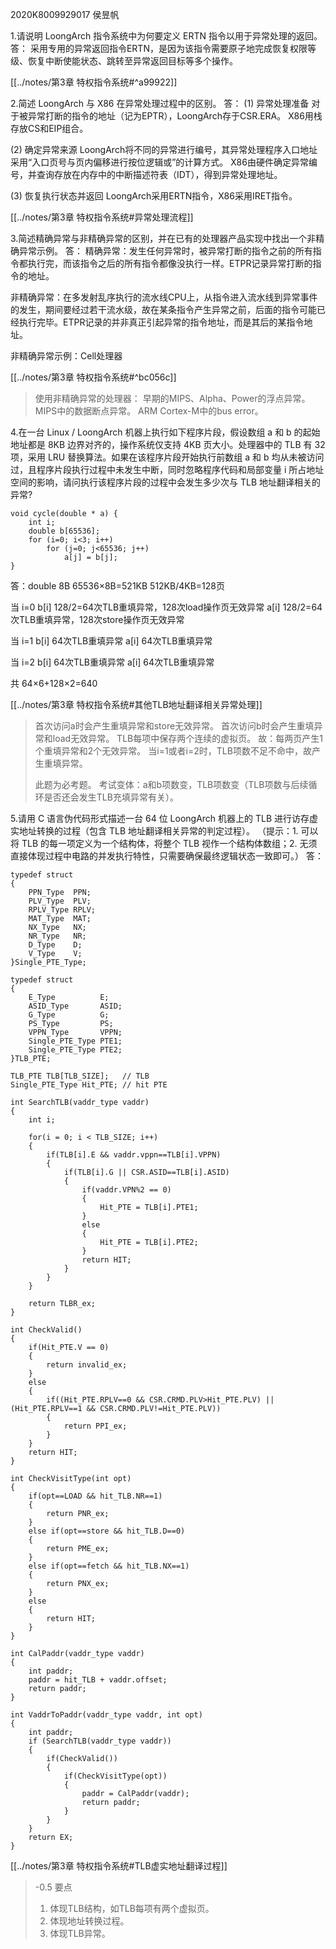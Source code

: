 2020K8009929017 侯昱帆

1.请说明 LoongArch 指令系统中为何要定义 ERTN 指令以用于异常处理的返回。
答：
采用专用的异常返回指令ERTN，是因为该指令需要原子地完成恢复权限等级、恢复中断使能状态、跳转至异常返回目标等多个操作。

[[../notes/第3章 特权指令系统#^a99922]]

2.简述 LoongArch 与 X86 在异常处理过程中的区别。
答：
(1) 异常处理准备
对于被异常打断的指令的地址（记为EPTR），LoongArch存于CSR.ERA。
X86用栈存放CS和EIP组合。

(2) 确定异常来源
LoongArch将不同的异常进行编号，其异常处理程序入口地址采用“入口页号与页内偏移进行按位逻辑或”的计算方式。
X86由硬件确定异常编号，并查询存放在内存中的中断描述符表（IDT），得到异常处理地址。

(3) 恢复执行状态并返回
LoongArch采用ERTN指令，X86采用IRET指令。

[[../notes/第3章 特权指令系统#异常处理流程]]

3.简述精确异常与非精确异常的区别，并在已有的处理器产品实现中找出一个非精确异常示例。
答：
精确异常：发生任何异常时，被异常打断的指令之前的所有指令都执行完，而该指令之后的所有指令都像没执行一样。ETPR记录异常打断的指令的地址。

非精确异常：在多发射乱序执行的流水线CPU上，从指令进入流水线到异常事件的发生，期间要经过若干流水级，故在某条指令产生异常之前，后面的指令可能已经执行完毕。ETPR记录的并非真正引起异常的指令地址，而是其后的某指令地址。

非精确异常示例：Cell处理器

[[../notes/第3章 特权指令系统#^bc056c]]

>使用非精确异常的处理器：
>早期的MIPS、Alpha、Power的浮点异常。
>MIPS中的数据断点异常。
>ARM Cortex-M中的bus error。

4.在一台 Linux / LoongArch 机器上执行如下程序片段，假设数组 a 和 b 的起始地址都是 8KB 边界对齐的，操作系统仅支持 4KB 页大小。处理器中的 TLB 有 32 项，采用 LRU 替换算法。如果在该程序片段开始执行前数组 a 和 b 均从未被访问过，且程序片段执行过程中未发生中断，同时忽略程序代码和局部变量 i 所占地址空间的影响，请问执行该程序片段的过程中会发生多少次与 TLB 地址翻译相关的异常?
```
void cycle(double * a) {
	int i;
	double b[65536];
	for (i=0; i<3; i++)
		for (j=0; j<65536; j++)
			a[j] = b[j];
}
```

答：double 8B
65536×8B=521KB
512KB/4KB=128页

当 i=0 
b\[i\]  128/2=64次TLB重填异常，128次load操作页无效异常
a\[i\]  128/2=64次TLB重填异常，128次store操作页无效异常

当 i=1
b\[i\]  64次TLB重填异常
a\[i\]  64次TLB重填异常

当 i=2
b\[i\]  64次TLB重填异常
a\[i\]  64次TLB重填异常

共 64×6+128×2=640

[[../notes/第3章 特权指令系统#其他TLB地址翻译相关异常处理]]

>首次访问a时会产生重填异常和store无效异常。
>首次访问b时会产生重填异常和load无效异常。
>TLB每项中保存两个连续的虚拟页。
>故：每两页产生1个重填异常和2个无效异常。
>当i=1或者i=2时，TLB项数不足不命中，故产生重填异常。
>
>此题为必考题。
>考试变体：a和b项数变，TLB项数变（TLB项数与后续循环是否还会发生TLB充填异常有关）。

5.请用 C 语言伪代码形式描述一台 64 位 LoongArch 机器上的 TLB 进行访存虚实地址转换的过程（包含 TLB 地址翻译相关异常的判定过程）。
（提示：1. 可以将 TLB 的每一项定义为一个结构体，将整个 TLB 视作一个结构体数组；2. 无须直接体现过程中电路的并发执行特性，只需要确保最终逻辑状态一致即可。）
答：
```
typedef struct
{
	PPN_Type  PPN;
	PLV_Type  PLV;
	RPLV_Type RPLV;
	MAT_Type  MAT;
	NX_Type   NX;
	NR_Type   NR;
	D_Type    D;
	V_Type    V;
}Single_PTE_Type;

typedef struct
{
	E_Type          E;
	ASID_Type       ASID;
	G_Type          G;
	PS_Type         PS;
	VPPN_Type       VPPN;
	Single_PTE_Type PTE1;
	Single_PTE_Type PTE2;
}TLB_PTE;

TLB_PTE TLB[TLB_SIZE];   // TLB
Single_PTE_Type Hit_PTE; // hit PTE

int SearchTLB(vaddr_type vaddr)
{
	int i;
	
	for(i = 0; i < TLB_SIZE; i++)
	{
		if(TLB[i].E && vaddr.vppn==TLB[i].VPPN)
		{
			if(TLB[i].G || CSR.ASID==TLB[i].ASID)
			{
				if(vaddr.VPN%2 == 0)
				{
					Hit_PTE = TLB[i].PTE1;
				}
				else
				{
					Hit_PTE = TLB[i].PTE2;
				}
				return HIT;
			}
		}
	}
	
	return TLBR_ex;
}

int CheckValid()
{
	if(Hit_PTE.V == 0)
	{
		return invalid_ex;
	}
	else
	{
		if((Hit_PTE.RPLV==0 && CSR.CRMD.PLV>Hit_PTE.PLV) || (Hit_PTE.RPLV==1 && CSR.CRMD.PLV!=Hit_PTE.PLV))
		{
			return PPI_ex;
		}
	}
	return HIT;
}

int CheckVisitType(int opt)
{
	if(opt==LOAD && hit_TLB.NR==1)
	{
		return PNR_ex;
	}
	else if(opt==store && hit_TLB.D==0)
	{
		return PME_ex;
	}
	else if(opt==fetch && hit_TLB.NX==1)
	{
		return PNX_ex;
	}
	else
	{
		return HIT;
	}
}

int CalPaddr(vaddr_type vaddr)
{
	int paddr;
	paddr = hit_TLB + vaddr.offset;
	return paddr;
}

int VaddrToPaddr(vaddr_type vaddr, int opt)
{
	int paddr;
	if (SearchTLB(vaddr_type vaddr))
	{
		if(CheckValid())
		{
			if(CheckVisitType(opt))
			{
				paddr = CalPaddr(vaddr);
				return paddr;
			}
		}
	}
	return EX;
}
```

[[../notes/第3章 特权指令系统#TLB虚实地址翻译过程]]

>-0.5
>要点
>1. 体现TLB结构，如TLB每项有两个虚拟页。
>2. 体现地址转换过程。
>3. 体现TLB异常。
